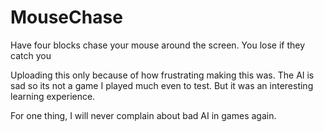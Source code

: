 # MouseChase
Have four blocks chase your mouse around the screen. You lose if they catch you

Uploading this only because of how frustrating making this was. The AI is sad so its not a game I played much even to test. But it was an interesting learning experience. 

For one thing, I will never complain about bad AI in games again. 
